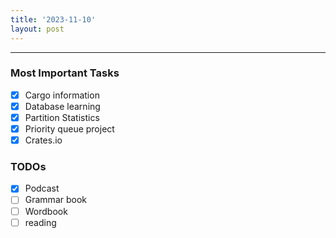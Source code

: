 ```yaml
---
title: '2023-11-10'
layout: post
---
```


---

### Most Important Tasks

- [x] Cargo information
- [x] Database learning
- [x] Partition Statistics
- [x] Priority queue project
- [x] Crates.io

### TODOs

- [x] Podcast
- [ ] Grammar book
- [ ] Wordbook
- [ ] reading
